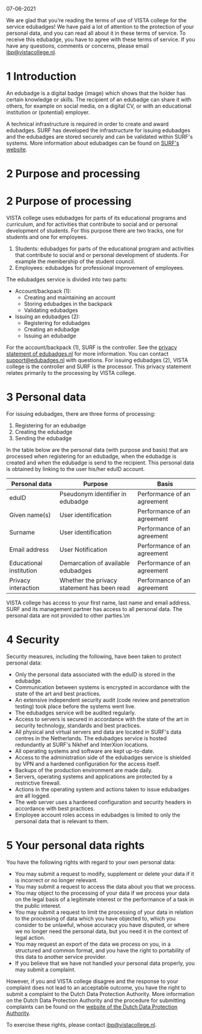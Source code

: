 07-06-2021

We are glad that you’re reading the terms of use of VISTA college for the service edubadges! We have paid a lot of attention to the protection of your personal data, and you can read all about it in these terms of service. To receive this edubadge, you have to agree with these terms of service. If you have any questions, comments or concerns, please email [ibp@vistacollege.nl](mailto:ibp@vistacollege.nl).

# 1 Introduction

An edubadge is a digital badge (image) which shows that the holder has certain knowledge or skills. The recipient of an edubadge can share it with others, for example on social media, on a digital CV, or with an educational institution or (potential) employer.

A technical infrastructure is required in order to create and award edubadges. SURF has developed the infrastructure for issuing edubadges and the edubadges are stored securely and can be validated within SURF's systems. More information about edubadges can be found on [SURF's website](https://surf.nl/edubadges).

# 2 Purpose and processing

# 2 Purpose of processing
VISTA college uses edubadges for parts of its educational programs and curriculum, and for activities that contribute to social and or personal development of students. For this purpose there are two tracks, one for students and one for employees.
1. Students: edubadges for parts of the educational program and activities that contribute to social and or personal development of students. For example the membership of the student council.
2. Employees: edubadges for professional improvement of employees.

The edubadges service is divided into two parts:

* Account/backpack (1):
  * Creating and maintaining an account
  * Storing edubadges in the backpack
  * Validating edubadges
* Issuing an edubadges (2):
  * Registering for edubadges
  * Creating an edubadge
  * Issuing an edubadge

For the account/backpack (1), SURF is the controller. See the [privacy statement of edubadges.nl](https://edubadges.nl/privacy) for more information. You can contact [support@edubadges.nl](mailto:support@edubadges.nl) with questions. For issuing edubadges (2), VISTA college is the controller and SURF is the processor. This privacy statement relates primarily to the processing by VISTA college.

# 3 Personal data

For issuing edubadges, there are three forms of processing:

1. Registering for an edubadge
2. Creating the edubadge
3. Sending the edubadge

In the table below are the personal data (with purpose and basis) that are processed when registering for an edubadge, when the edubadge is created and when the edubadge is send to the recipient. This personal data is obtained by linking to the user his/her eduID account.

| Personal data	| Purpose	| Basis |
| ------------- | ------- | ----- |
| eduID	| Pseudonym identifier in edubadge | Performance of an agreement |
| Given name(s) | User identification | Performance of an agreement |
| Surname	| User identification	| Performance of an agreement |
| Email address	| User Notification	| Performance of an agreement |
| Educational institution | Demarcation of available edubadges |	Performance of an agreement |
| Privacy interaction	| Whether the privacy statement has been read | Performance of an agreement |

VISTA college has access to your first name, last name and email address. SURF and its management partner has access to all personal data. The personal data are not provided to other parties.\m
# 4 Security

Security measures, including the following, have been taken to protect personal data:

* Only the personal data associated with the eduID is stored in the edubadge.
* Communication between systems is encrypted in accordance with the state of the art and best practices.
* An extensive independent security audit (code review and penetration testing) took place before the systems went live.
* The edubadges service will be audited regularly.
* Access to servers is secured in accordance with the state of the art in security technology, standards and best practices.
* All physical and virtual servers and data are located in SURF's data centres in the Netherlands. The edubadges service is hosted redundantly at SURF's Nikhef and InterXion locations.
* All operating systems and software are kept up-to-date.
* Access to the administration side of the edubadges service is shielded by VPN and a hardened configuration for the access itself.
* Backups of the production environment are made daily.
* Servers, operating systems and applications are protected by a restrictive firewall.
* Actions in the operating system and actions taken to issue edubadges are all logged.
* The web server uses a hardened configuration and security headers in accordance with best practices.
* Employee account roles access in edubadges is limited to only the personal data that is relevant to them.

# 5 Your personal data rights

You have the following rights with regard to your own personal data:

* You may submit a request to modify, supplement or delete your data if it is incorrect or no longer relevant.
* You may submit a request to access the data about you that we process.
* You may object to the processing of your data if we process your data on the legal basis of a legitimate interest or the performance of a task in the public interest.
* You may submit a request to limit the processing of your data in relation to the processing of data which you have objected to, which you consider to be unlawful, whose accuracy you have disputed, or where we no longer need the personal data, but you need it in the context of legal action.
* You may request an export of the data we process on you, in a structured and common format, and you have the right to portability of this data to another service provider.
* If you believe that we have not handled your personal data properly, you may submit a complaint.

However, if you and VISTA college disagree and the response to your complaint does not lead to an acceptable outcome, you have the right to submit a complaint to the Dutch Data Protection Authority. More information on the Dutch Data Protection Authority and the procedure for submitting complaints can be found on the [website of the Dutch Data Protection Authority](https://autoriteitpersoonsgegevens.nl).

To exercise these rights, please contact [ibp@vistacollege.nl](mailto:ibp@vistacollege.nl).
